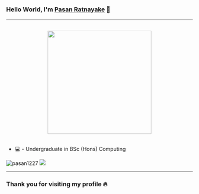 ### Hello World, I'm [Pasan Ratnayake](https://github.com/pasan1227) 👋

---

<p align="center">
<br><img src="https://github.com/chiraag-kakar/chiraag-kakar/blob/master/hadder.gif" width="280px"><br><br>
</p>

- 💻  - Undergraduate in BSc (Hons) Computing

<img  src="https://github-readme-stats.vercel.app/api/top-langs/?username=pasan1227&layout=compact&title_color=f34f29&text_color=000000&icon_color=FF6C00&locale=" alt="pasan1227" />

<img src="https://github-readme-stats.vercel.app/api?username=pasan1227&show_icons=true&&count_private=true&include_all_commits=true&custom_title=My%20stats%20around%20here&title_color=f34f29&text_color=000000&icon_color=FF6C00&locale=">

---

### Thank you for visiting my profile 🔥

